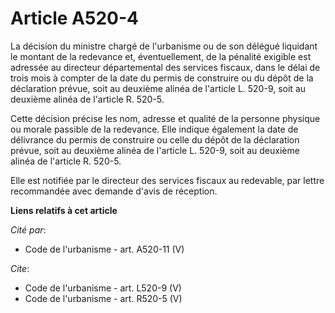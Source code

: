 # Article A520-4

La décision du ministre chargé de l'urbanisme ou de son délégué liquidant le montant de la redevance et, éventuellement, de
la pénalité exigible est adressée au directeur départemental des services fiscaux, dans le délai de trois mois à compter de
la date du permis de construire ou du dépôt de la déclaration prévue, soit au deuxième alinéa de l'article L. 520-9, soit au
deuxième alinéa de l'article R. 520-5. 

Cette décision précise les nom, adresse et qualité de la personne physique ou morale passible de la redevance. Elle indique
également la date de délivrance du permis de construire ou celle du dépôt de la déclaration prévue, soit au deuxième alinéa
de l'article L. 520-9, soit au deuxième alinéa de l'article R. 520-5. 

Elle est notifiée par le directeur des services fiscaux au redevable, par lettre recommandée avec demande d'avis de
réception.

**Liens relatifs à cet article**

_Cité par_:

  - Code de l'urbanisme - art. A520-11 (V)

_Cite_:

  - Code de l'urbanisme - art. L520-9 (V)
  - Code de l'urbanisme - art. R520-5 (V)
